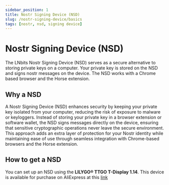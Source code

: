 ```yaml
---
sidebar_position: 1
title: Nostr Signing Device (NSD)
slug: /nostr-signing-device/basics
tags: [nostr, nsd, signing device]
---
```


# Nostr Signing Device (NSD)

The LNbits Nostr Signing Device (NSD) serves as a secure alternative to storing private keys on a computer. Your private key is stored on the NSD and signs nostr messages on the device. The NSD works with a Chrome based browser and the Horse extension.


## Why a NSD

A Nostr Signing Device (NSD) enhances security by keeping your private key isolated from your computer, reducing the risk of exposure to malware or keyloggers. Instead of storing your private key in a browser extension or software wallet, the NSD signs messages directly on the device, ensuring that sensitive cryptographic operations never leave the secure environment. This approach adds an extra layer of protection for your Nostr identity while maintaining ease of use through seamless integration with Chrome-based browsers and the Horse extension.

## How to get a NSD

You can set up an NSD using the **LILYGO® TTGO T-Display 1.14**. This device is available for purchase on AliExpress at this [link](https://www.aliexpress.com/item/33048962331.html?spm=a2g0o.order_list.order_list_main.5.3d471802y3Drvt)